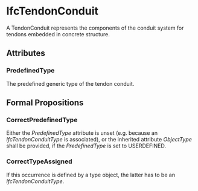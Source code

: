 # IfcTendonConduit

A TendonConduit represents the components of the conduit system for tendons embedded in concrete structure.<!-- end of definition -->

## Attributes

### PredefinedType
The predefined generic type of the tendon conduit.

## Formal Propositions

### CorrectPredefinedType
Either the _PredefinedType_ attribute is unset (e.g. because an _IfcTendonConduitType_ is associated), or the inherited attribute _ObjectType_ shall be provided, if the _PredefinedType_ is set to USERDEFINED.

### CorrectTypeAssigned
If this occurrence is defined by a type object, the latter has to be an _IfcTendonConduitType_.
